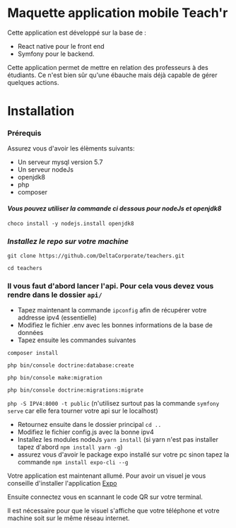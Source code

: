 # Maquette application mobile Teach'r
Cette application est développé sur la base de :
- React native pour le front end
- Symfony pour le backend.

Cette application permet de mettre en relation des professeurs à des étudiants. Ce n'est bien sûr qu'une ébauche mais déjà capable de gérer quelques actions.

# Installation

### Prérequis
Assurez vous d'avoir les élèments suivants:
- Un serveur mysql version 5.7
- Un serveur nodeJs
- openjdk8
- php
- composer
#### _Vous pouvez utiliser la commande ci dessous pour nodeJs et openjdk8_

``choco install -y nodejs.install openjdk8``

### _Installez le repo sur votre machine_
``git clone https://github.com/DeltaCorporate/teachers.git``

``cd teachers``

### Il vous faut d'abord lancer l'api. Pour cela vous devez vous rendre dans le dossier `api/`

- Tapez maintenant la commande ``ipconfig`` afin de récupérer votre addresse ipv4 (essentielle)
- Modifiez le fichier .env avec les bonnes informations de la base de données
- Tapez ensuite les commandes suivantes 

``composer install``

``php bin/console doctrine:database:create``

``php bin/console make:migration``

``php bin/console doctrine:migrations:migrate``

``php -S IPV4:8000 -t public`` (n'utilisez surtout pas la commande `symfony serve` car elle fera tourner votre api sur le localhost)
- Retournez ensuite dans le dossier principal
``cd ..``
- Modifiez le fichier config.js avec la bonne ipv4
- Installez les modules nodeJs
```yarn install``` (si yarn n'est pas installer tapez d'abord ``npm install yarn -g``)
- assurez vous d'avoir le package expo installé sur votre pc sinon tapez la commande
``npm install expo-cli --g``

Votre application est maintenant allumé.
Pour avoir un visuel je vous conseille d'installer l'application [Expo](https://play.google.com/store/apps/details?id=host.exp.exponent&referrer=www)

Ensuite connectez vous en scannant le code QR sur votre terminal.

Il est nécessaire pour que le visuel s'affiche que votre téléphone et votre machine soit sur le même réseau internet.
